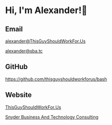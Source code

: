 # Hi, I'm Alexander!👋

## Email
alexander@ThisGuyShouldWorkFor.Us

alexander@sba.tc

## GitHub
https://github.com/thisguyshouldworkforus/bash

## Website
[ThisGuyShouldWorkFor.Us](https://www.thisguyshouldworkfor.us/)

[Snyder Business And Technology Consulting](https://www.sba.tc)
